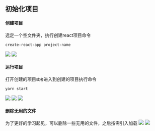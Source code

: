 ## 初始化项目
#### 创建项目
选定一个空文件夹，执行创建react项目命令
```
create-react-app project-name
```
![](./第二节初始化项目/图一.jpg)
![](./第二节初始化项目/图二.jpg)

#### 运行项目
打开创建的项目```或者```进入到创建的项目执行命令
```
yarn start
```
![](./第二节初始化项目/图三.jpg)
![](./第二节初始化项目/图四.jpg)
![](./第二节初始化项目/图五.jpg)

#### 删除无用的文件
为了更好的学习起见，可以删除一些无用的文件，之后按需引入加载
![](./第二节初始化项目/图六.jpg)
![](./第二节初始化项目/图七.jpg)
